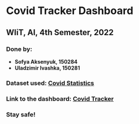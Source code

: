 # Covid Tracker Dashboard
## WIiT, AI, 4th Semester, 2022
### Done by:
 - **Sofya Aksenyuk, 150284**
 - **Uladzimir Ivashka, 150281**
### Dataset used: [Covid Statistics](https://raw.githubusercontent.com/allsuitablenamesarealreadytaken/Covid-Tracker-dashboard/main/superNewData.csv)
### Link to the dashboard: [Covid Tracker](https://saxonya.shinyapps.io/Covid-Tracker/)
### Stay safe!
